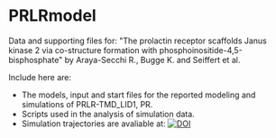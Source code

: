 # PRLRmodel
Data and supporting files for: "The prolactin receptor scaffolds Janus kinase 2 via co-structure formation with phosphoinositide-4,5-bisphosphate" by Araya-Secchi R., Bugge K. and Seiffert et al.

Include here are:
- The models, input and start files for the reported modeling and simulations of PRLR-TMD_LID1, PR. 
- Scripts used in the analysis of simulation data.
- Simulation trajectories are avaliable at: [![DOI](https://zenodo.org/badge/DOI/10.5281/zenodo.7011481.svg)](https://doi.org/10.5281/zenodo.7011481)
